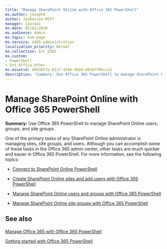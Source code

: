 ```yaml
---
title: "Manage SharePoint Online with Office 365 PowerShell"
ms.author: josephd
author: JoeDavies-MSFT
manager: laurawi
ms.date: 05/01/2018
ms.audience: Admin
ms.topic: hub-page
ms.service: o365-administration
localization_priority: Normal
ms.collection: Ent_O365
ms.custom: 
- PowerShell
- Ent_Office_Other
ms.assetid: d0d3877a-831f-4744-96b0-d8167f06cca2
description: "Summary: Use Office 365 PowerShell to manage SharePoint Online users, groups, and site groups."
---
```


# Manage SharePoint Online with Office 365 PowerShell

 **Summary:** Use Office 365 PowerShell to manage SharePoint Online users, groups, and site groups.
  
One of the primary tasks of any SharePoint Online administrator is managing sites, site groups, and users. Although you can accomplish some of these tasks in the Office 365 admin center, other tasks are much quicker and easier in Office 365 PowerShell. For more information, see the following topics:

- [Connect to SharePoint Online PowerShell](https://docs.microsoft.com/en-us/powershell/sharepoint/sharepoint-online/connect-sharepoint-online?view=sharepoint-ps)
  
- [Create SharePoint Online sites and add users with Office 365 PowerShell](create-sharepoint-sites-and-add-users-with-powershell.md)
    
- [Manage SharePoint Online users and groups with Office 365 PowerShell](manage-sharepoint-users-and-groups-with-powershell.md)
    
- [Manage SharePoint Online site groups with Office 365 PowerShell](manage-sharepoint-site-groups-with-powershell.md)
    
## See also

#### 

[Manage Office 365 with Office 365 PowerShell](manage-office-365-with-office-365-powershell.md)
  
[Getting started with Office 365 PowerShell](getting-started-with-office-365-powershell.md)

